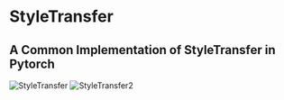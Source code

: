 # StyleTransfer
## A Common Implementation of StyleTransfer in Pytorch

![StyleTransfer](https://user-images.githubusercontent.com/79300456/173230150-ca59dae0-78fd-424c-9dc6-b9f548155465.jpg)
![StyleTransfer2](https://user-images.githubusercontent.com/79300456/173230167-56ca76aa-587a-4978-8a7b-c067acfeef9b.jpg)

